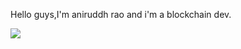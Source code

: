 Hello guys,I'm aniruddh rao and i'm a blockchain dev.



![](https://komarev.com/ghpvc/?username=princeoftm)
